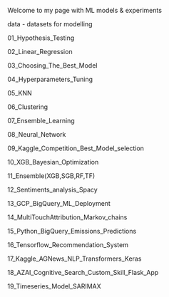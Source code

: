 Welcome to my page with ML models & experiments

data - datasets for modelling

01_Hypothesis_Testing

02_Linear_Regression

03_Choosing_The_Best_Model

04_Hyperparameters_Tuning

05_KNN

06_Clustering

07_Ensemble_Learning

08_Neural_Network

09_Kaggle_Competition_Best_Model_selection

10_XGB_Bayesian_Optimization

11_Ensemble(XGB,SGB,RF,TF)

12_Sentiments_analysis_Spacy

13_GCP_BigQuery_ML_Deployment

14_MultiTouchAttribution_Markov_chains

15_Python_BigQuery_Emissions_Predictions

16_Tensorflow_Recommendation_System

17_Kaggle_AGNews_NLP_Transformers_Keras

18_AZAI_Cognitive_Search_Custom_Skill_Flask_App

19_Timeseries_Model_SARIMAX

